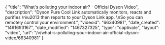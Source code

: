 {
    "title": "What's polluting your indoor air? - Official Dyson Video",
    "description": "Dyson Pure Cool Link automatically monitors, reacts and purifies \n\u2013 then reports to your Dyson Link app. \nSo you can remotely control your environment.",
    "videoid": "66340981",
    "date_created": "1461693167",
    "date_modified": "1467327325",
    "type": "captivate",
    "layout": "video",
    "url": "\/v\/what-s-polluting-your-indoor-air-official-dyson-video\/66340981"
}